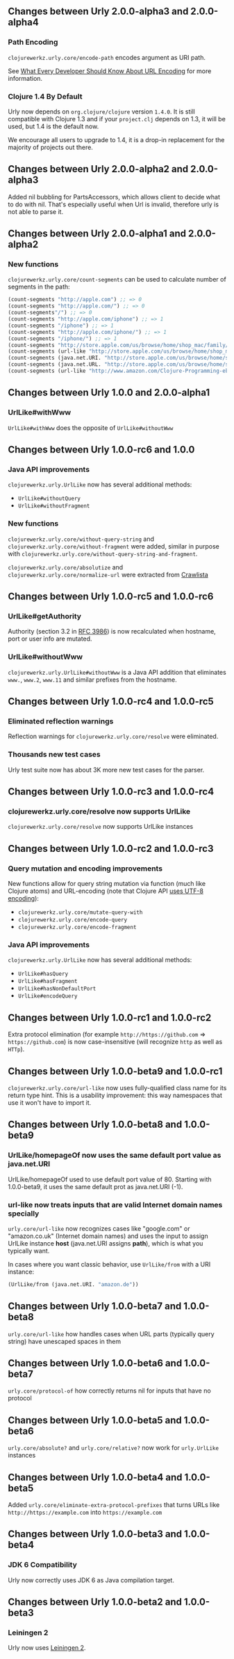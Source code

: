 ## Changes between Urly 2.0.0-alpha3 and 2.0.0-alpha4

### Path Encoding

`clojurewerkz.urly.core/encode-path` encodes argument as URI path.

See [What Every Developer Should Know About URL Encoding](http://www.lunatech-research.com/archives/2009/02/03/what-every-web-developer-must-know-about-url-encoding#Thereservedcharactersaredifferentforeachpart) for more information.

### Clojure 1.4 By Default

Urly now depends on `org.clojure/clojure` version `1.4.0`. It is still
compatible with Clojure 1.3 and if your `project.clj` depends on 1.3,
it will be used, but 1.4 is the default now.

We encourage all users to upgrade to 1.4, it is a drop-in replacement
for the majority of projects out there.

## Changes between Urly 2.0.0-alpha2 and 2.0.0-alpha3

Added nil bubbling for PartsAccessors, which allows client to decide what to do with nil. That's
especially useful when Url is invalid, therefore urly is not able to parse it.



## Changes between Urly 2.0.0-alpha1 and 2.0.0-alpha2

### New functions

`clojurewerkz.urly.core/count-segments` can be used to calculate number of segments in the path:

``` clojure
(count-segments "http://apple.com") ;; => 0
(count-segments "http://apple.com/") ;; => 0
(count-segments"/") ;; => 0
(count-segments "http://apple.com/iphone") ;; => 1
(count-segments "/iphone") ;; => 1
(count-segments "http://apple.com/iphone/") ;; => 1
(count-segments "/iphone/") ;; => 1
(count-segments "http://store.apple.com/us/browse/home/shop_mac/family/mac_pro") ;; => 6
(count-segments (url-like "http://store.apple.com/us/browse/home/shop_mac/family/macbook_pro")) ;; => 6
(count-segments (java.net.URI. "http://store.apple.com/us/browse/home/shop_mac/family/macbook_pro")) ;; => 6
(count-segments (java.net.URL. "http://store.apple.com/us/browse/home/shop_mac/family/macbook_pro")) ;; => 6
(count-segments (url-like "http://www.amazon.com/Clojure-Programming-ebook/dp/B007Q4T040/ref=tmm_kin_title_0?ie=UTF8&m=A2JEPUQV26074G&qid=1337080272&sr=8-1")) ;; => 4
```



## Changes between Urly 1.0.0 and 2.0.0-alpha1

### UrlLike#withWww

`UrlLike#withWww` does the opposite of `UrlLike#withoutWww`



## Changes between Urly 1.0.0-rc6 and 1.0.0

### Java API improvements

`clojurewerkz.urly.UrlLike` now has several additional methods:

 * `UrlLike#withoutQuery`
 * `UrlLike#withoutFragment`


### New functions

`clojurewerkz.urly.core/without-query-string` and `clojurewerkz.urly.core/without-fragment` were added, similar in purpose with
`clojurewerkz.urly.core/without-query-string-and-fragment`.

`clojurewerkz.urly.core/absolutize` and `clojurewerkz.urly.core/normalize-url` were extracted from [Crawlista](https://github.com/michaelklishin/crawlista)


## Changes between Urly 1.0.0-rc5 and 1.0.0-rc6

### UrlLike#getAuthority

Authority (section 3.2 in [RFC 3986]()) is now recalculated when hostname, port or user info are mutated.


### UrlLike#withoutWww

`clojurewerkz.urly.UrlLike#withoutWww` is a Java API addition that eliminates `www.`, `www.2`, `www.11` and similar
prefixes from the hostname.



## Changes between Urly 1.0.0-rc4 and 1.0.0-rc5

### Eliminated reflection warnings

Reflection warnings for `clojurewerkz.urly.core/resolve` were eliminated.


### Thousands new test cases

Urly test suite now has about 3K more new test cases for the parser.



## Changes between Urly 1.0.0-rc3 and 1.0.0-rc4

### clojurewerkz.urly.core/resolve now supports UrlLike

`clojurewerkz.urly.core/resolve` now supports UrlLike instances


## Changes between Urly 1.0.0-rc2 and 1.0.0-rc3

### Query mutation and encoding improvements

New functions allow for query string mutation via function (much like Clojure atoms) and URL-encoding
(note that Clojure API [uses UTF-8 encoding](http://docs.oracle.com/javase/7/docs/api/java/net/URLEncoder.html#encode%28java.lang.String%29)):

 * `clojurewerkz.urly.core/mutate-query-with`
 * `clojurewerkz.urly.core/encode-query`
 * `clojurewerkz.urly.core/encode-fragment`


### Java API improvements

`clojurewerkz.urly.UrlLike` now has several additional methods:

 * `UrlLike#hasQuery`
 * `UrlLike#hasFragment`
 * `UrlLike#hasNonDefaultPort`
 * `UrlLike#encodeQuery`


## Changes between Urly 1.0.0-rc1 and 1.0.0-rc2

Extra protocol elimination (for example `http://https://github.com` => `https://github.com`) is now
case-insensitive (will recognize `http` as well as `HTTp`).


## Changes between Urly 1.0.0-beta9 and 1.0.0-rc1

`clojurewerkz.urly.core/url-like` now uses fully-qualified class name for its return type hint.
This is a usability improvement: this way namespaces that use it won't have to import it.


## Changes between Urly 1.0.0-beta8 and 1.0.0-beta9

### UrlLike/homepageOf now uses the same default port value as java.net.URI

UrlLike/homepageOf used to use default port value of 80. Starting with 1.0.0-beta9, it uses the same
default prot as java.net.URI (-1).


### url-like now treats inputs that are valid Internet domain names specially

`urly.core/url-like` now recognizes cases like "google.com" or "amazon.co.uk" (Internet domain names) and
uses the input to assign UrlLike instance **host** (java.net.URI assigns **path**), which is what you typically
want.

In cases where you want classic behavior, use `UrlLike/from` with a URI instance:

``` clojure
(UrlLike/from (java.net.URI. "amazon.de"))
```


## Changes between Urly 1.0.0-beta7 and 1.0.0-beta8

`urly.core/url-like` how handles cases when URL parts (typically query string) have unescaped spaces in them


## Changes between Urly 1.0.0-beta6 and 1.0.0-beta7

`urly.core/protocol-of` how correctly returns nil for inputs that have no protocol


## Changes between Urly 1.0.0-beta5 and 1.0.0-beta6

`urly.core/absolute?` and `urly.core/relative?` now work for `urly.UrlLike` instances



## Changes between Urly 1.0.0-beta4 and 1.0.0-beta5

Added `urly.core/eliminate-extra-protocol-prefixes` that turns URLs like `http://https://example.com` into `https://example.com`


## Changes between Urly 1.0.0-beta3 and 1.0.0-beta4

### JDK 6 Compatibility

Urly now correctly uses JDK 6 as Java compilation target.



## Changes between Urly 1.0.0-beta2 and 1.0.0-beta3

### Leiningen 2

Urly now uses [Leiningen 2](https://github.com/technomancy/leiningen/wiki/Upgrading).

